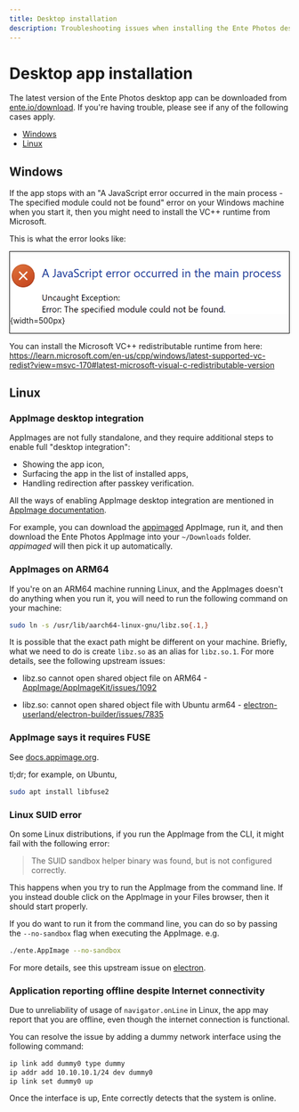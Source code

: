 ```yaml
---
title: Desktop installation
description: Troubleshooting issues when installing the Ente Photos desktop app
---
```


# Desktop app installation

The latest version of the Ente Photos desktop app can be downloaded from
[ente.io/download](https://ente.io/download). If you're having trouble, please
see if any of the following cases apply.

- [Windows](#windows)
- [Linux](#linux)

## Windows

If the app stops with an "A JavaScript error occurred in the main process - The
specified module could not be found" error on your Windows machine when you
start it, then you might need to install the VC++ runtime from Microsoft.

This is what the error looks like:

<div style="border: 1px solid black">

![Error when VC++ runtime is not installed](windows-vc.png){width=500px}

</div>

You can install the Microsoft VC++ redistributable runtime from here:<br/>
https://learn.microsoft.com/en-us/cpp/windows/latest-supported-vc-redist?view=msvc-170#latest-microsoft-visual-c-redistributable-version

## Linux

### AppImage desktop integration

AppImages are not fully standalone, and they require additional steps to enable
full "desktop integration":

- Showing the app icon,
- Surfacing the app in the list of installed apps,
- Handling redirection after passkey verification.

All the ways of enabling AppImage desktop integration are mentioned in
[AppImage documentation](https://docs.appimage.org/user-guide/run-appimages.html#integrating-appimages-into-the-desktop).

For example, you can download the
[appimaged](https://github.com/probonopd/go-appimage/releases) AppImage, run it,
and then download the Ente Photos AppImage into your `~/Downloads` folder.
_appimaged_ will then pick it up automatically.

### AppImages on ARM64

If you're on an ARM64 machine running Linux, and the AppImages doesn't do
anything when you run it, you will need to run the following command on your
machine:

```sh
sudo ln -s /usr/lib/aarch64-linux-gnu/libz.so{.1,}
```

It is possible that the exact path might be different on your machine. Briefly,
what we need to do is create `libz.so` as an alias for `libz.so.1`. For more
details, see the following upstream issues:

- libz.so cannot open shared object file on ARM64 -
  [AppImage/AppImageKit/issues/1092](https://github.com/AppImage/AppImageKit/issues/1092)

- libz.so: cannot open shared object file with Ubuntu arm64 -
  [electron-userland/electron-builder/issues/7835](https://github.com/electron-userland/electron-builder/issues/7835)

### AppImage says it requires FUSE

See
[docs.appimage.org](https://docs.appimage.org/user-guide/troubleshooting/fuse.html#the-appimage-tells-me-it-needs-fuse-to-run).

tl;dr; for example, on Ubuntu,

```sh
sudo apt install libfuse2
```

### Linux SUID error

On some Linux distributions, if you run the AppImage from the CLI, it might fail
with the following error:

> The SUID sandbox helper binary was found, but is not configured correctly.

This happens when you try to run the AppImage from the command line. If you
instead double click on the AppImage in your Files browser, then it should start
properly.

If you do want to run it from the command line, you can do so by passing the
`--no-sandbox` flag when executing the AppImage. e.g.

```sh
./ente.AppImage --no-sandbox
```

For more details, see this upstream issue on
[electron](https://github.com/electron/electron/issues/17972).

### Application reporting offline despite Internet connectivity

Due to unreliability of usage of `navigator.onLine` in Linux, the app may report that you are offline, even though the internet connection is functional.

You can resolve the issue by adding a dummy network interface using the following command:

```shell
ip link add dummy0 type dummy
ip addr add 10.10.10.1/24 dev dummy0
ip link set dummy0 up
```

Once the interface is up, Ente correctly detects that the system is online.
